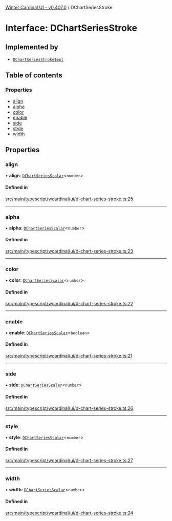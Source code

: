 [Winter Cardinal UI - v0.407.0](../index.md) / DChartSeriesStroke

# Interface: DChartSeriesStroke

## Implemented by

- [`DChartSeriesStrokeImpl`](../classes/DChartSeriesStrokeImpl.md)

## Table of contents

### Properties

- [align](DChartSeriesStroke.md#align)
- [alpha](DChartSeriesStroke.md#alpha)
- [color](DChartSeriesStroke.md#color)
- [enable](DChartSeriesStroke.md#enable)
- [side](DChartSeriesStroke.md#side)
- [style](DChartSeriesStroke.md#style)
- [width](DChartSeriesStroke.md#width)

## Properties

### align

• **align**: [`DChartSeriesScalar`](../index.md#dchartseriesscalar)\<`number`\>

#### Defined in

[src/main/typescript/wcardinal/ui/d-chart-series-stroke.ts:25](https://github.com/winter-cardinal/winter-cardinal-ui/blob/v0.407.0/src/main/typescript/wcardinal/ui/d-chart-series-stroke.ts#L25)

___

### alpha

• **alpha**: [`DChartSeriesScalar`](../index.md#dchartseriesscalar)\<`number`\>

#### Defined in

[src/main/typescript/wcardinal/ui/d-chart-series-stroke.ts:23](https://github.com/winter-cardinal/winter-cardinal-ui/blob/v0.407.0/src/main/typescript/wcardinal/ui/d-chart-series-stroke.ts#L23)

___

### color

• **color**: [`DChartSeriesScalar`](../index.md#dchartseriesscalar)\<`number`\>

#### Defined in

[src/main/typescript/wcardinal/ui/d-chart-series-stroke.ts:22](https://github.com/winter-cardinal/winter-cardinal-ui/blob/v0.407.0/src/main/typescript/wcardinal/ui/d-chart-series-stroke.ts#L22)

___

### enable

• **enable**: [`DChartSeriesScalar`](../index.md#dchartseriesscalar)\<`boolean`\>

#### Defined in

[src/main/typescript/wcardinal/ui/d-chart-series-stroke.ts:21](https://github.com/winter-cardinal/winter-cardinal-ui/blob/v0.407.0/src/main/typescript/wcardinal/ui/d-chart-series-stroke.ts#L21)

___

### side

• **side**: [`DChartSeriesScalar`](../index.md#dchartseriesscalar)\<`number`\>

#### Defined in

[src/main/typescript/wcardinal/ui/d-chart-series-stroke.ts:26](https://github.com/winter-cardinal/winter-cardinal-ui/blob/v0.407.0/src/main/typescript/wcardinal/ui/d-chart-series-stroke.ts#L26)

___

### style

• **style**: [`DChartSeriesScalar`](../index.md#dchartseriesscalar)\<`number`\>

#### Defined in

[src/main/typescript/wcardinal/ui/d-chart-series-stroke.ts:27](https://github.com/winter-cardinal/winter-cardinal-ui/blob/v0.407.0/src/main/typescript/wcardinal/ui/d-chart-series-stroke.ts#L27)

___

### width

• **width**: [`DChartSeriesScalar`](../index.md#dchartseriesscalar)\<`number`\>

#### Defined in

[src/main/typescript/wcardinal/ui/d-chart-series-stroke.ts:24](https://github.com/winter-cardinal/winter-cardinal-ui/blob/v0.407.0/src/main/typescript/wcardinal/ui/d-chart-series-stroke.ts#L24)
